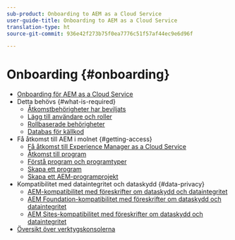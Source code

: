 ```yaml
---
sub-product: Onboarding to AEM as a Cloud Service
user-guide-title: Onboarding to AEM as a Cloud Service
translation-type: ht
source-git-commit: 936e42f273b75f0ea7776c51f57af44ec9e6d96f

---
```



# Onboarding {#onboarding}

+ [Onboarding för AEM as a Cloud Service](/help/onboarding/home.md)
+ Detta behövs {#what-is-required}
   + [Åtkomstbehörigheter har beviljats](what-is-required/access-rights-granted.md)
   + [Lägg till användare och roller](what-is-required/add-users-roles.md)
   + [Rollbaserade behörigheter](what-is-required/role-based-permissions.md)
   + [Databas för källkod](what-is-required/source-code-repository.md)
+ Få åtkomst till AEM i molnet {#getting-access}
   + [Få åtkomst till Experience Manager as a Cloud Service](getting-access-to-aem-in-cloud/navigation.md)
   + [Åtkomst till program](getting-access-to-aem-in-cloud/first-time-login.md)
   + [Förstå program och programtyper](getting-access-to-aem-in-cloud/understand-program-types.md)
   + [Skapa ett program](getting-access-to-aem-in-cloud/creating-a-program.md)
   + [Skapa ett AEM-programprojekt](getting-access-to-aem-in-cloud/creating-aem-application-project.md)
+ Kompatibilitet med dataintegritet och dataskydd {#data-privacy}
   + [AEM-kompatibilitet med föreskrifter om dataskydd och dataintegritet](data-privacy-and-protection-readiness/aem-readiness.md)
   + [AEM Foundation-kompatibilitet med föreskrifter om dataskydd och dataintegritet](data-privacy-and-protection-readiness/foundation-readiness.md)
   + [AEM Sites-kompatibilitet med föreskrifter om dataskydd och dataintegritet](data-privacy-and-protection-readiness/sites-readiness.md)
+ [Översikt över verktygskonsolerna](tools-consoles.md)
